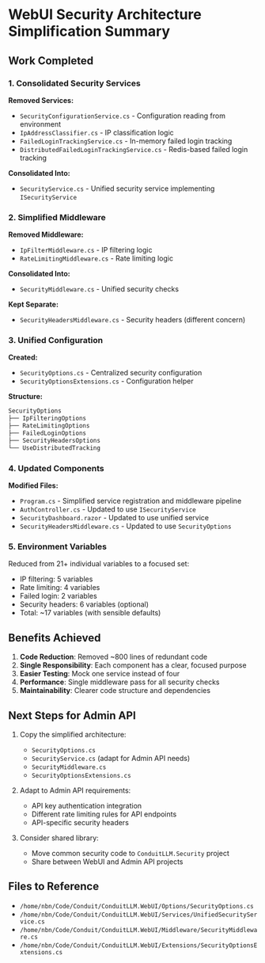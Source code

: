 # WebUI Security Architecture Simplification Summary

## Work Completed

### 1. Consolidated Security Services

**Removed Services:**
- `SecurityConfigurationService.cs` - Configuration reading from environment
- `IpAddressClassifier.cs` - IP classification logic
- `FailedLoginTrackingService.cs` - In-memory failed login tracking
- `DistributedFailedLoginTrackingService.cs` - Redis-based failed login tracking

**Consolidated Into:**
- `SecurityService.cs` - Unified security service implementing `ISecurityService`

### 2. Simplified Middleware

**Removed Middleware:**
- `IpFilterMiddleware.cs` - IP filtering logic
- `RateLimitingMiddleware.cs` - Rate limiting logic

**Consolidated Into:**
- `SecurityMiddleware.cs` - Unified security checks

**Kept Separate:**
- `SecurityHeadersMiddleware.cs` - Security headers (different concern)

### 3. Unified Configuration

**Created:**
- `SecurityOptions.cs` - Centralized security configuration
- `SecurityOptionsExtensions.cs` - Configuration helper

**Structure:**
```csharp
SecurityOptions
├── IpFilteringOptions
├── RateLimitingOptions  
├── FailedLoginOptions
├── SecurityHeadersOptions
└── UseDistributedTracking
```

### 4. Updated Components

**Modified Files:**
- `Program.cs` - Simplified service registration and middleware pipeline
- `AuthController.cs` - Updated to use `ISecurityService`
- `SecurityDashboard.razor` - Updated to use unified service
- `SecurityHeadersMiddleware.cs` - Updated to use `SecurityOptions`

### 5. Environment Variables

Reduced from 21+ individual variables to a focused set:
- IP filtering: 5 variables
- Rate limiting: 4 variables
- Failed login: 2 variables
- Security headers: 6 variables (optional)
- Total: ~17 variables (with sensible defaults)

## Benefits Achieved

1. **Code Reduction**: Removed ~800 lines of redundant code
2. **Single Responsibility**: Each component has a clear, focused purpose
3. **Easier Testing**: Mock one service instead of four
4. **Performance**: Single middleware pass for all security checks
5. **Maintainability**: Clearer code structure and dependencies

## Next Steps for Admin API

1. Copy the simplified architecture:
   - `SecurityOptions.cs`
   - `SecurityService.cs` (adapt for Admin API needs)
   - `SecurityMiddleware.cs`
   - `SecurityOptionsExtensions.cs`

2. Adapt to Admin API requirements:
   - API key authentication integration
   - Different rate limiting rules for API endpoints
   - API-specific security headers

3. Consider shared library:
   - Move common security code to `ConduitLLM.Security` project
   - Share between WebUI and Admin API projects

## Files to Reference

- `/home/nbn/Code/Conduit/ConduitLLM.WebUI/Options/SecurityOptions.cs`
- `/home/nbn/Code/Conduit/ConduitLLM.WebUI/Services/UnifiedSecurityService.cs`
- `/home/nbn/Code/Conduit/ConduitLLM.WebUI/Middleware/SecurityMiddleware.cs`
- `/home/nbn/Code/Conduit/ConduitLLM.WebUI/Extensions/SecurityOptionsExtensions.cs`